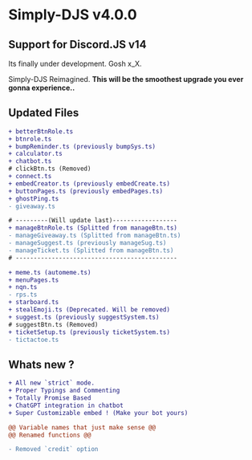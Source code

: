 # Simply-DJS v4.0.0

## Support for Discord.JS v14

Its finally under development. Gosh x_X.

Simply-DJS Reimagined.
**This will be the smoothest upgrade you ever gonna experience..**

## Updated Files

```diff
+ betterBtnRole.ts
+ btnrole.ts
+ bumpReminder.ts (previously bumpSys.ts)
+ calculator.ts
+ chatbot.ts
# clickBtn.ts (Removed)
+ connect.ts
+ embedCreator.ts (previously embedCreate.ts)
+ buttonPages.ts (previously embedPages.ts)
+ ghostPing.ts
- giveaway.ts

# ---------(Will update last)------------------
+ manageBtnRole.ts (Splitted from manageBtn.ts)
- manageGiveaway.ts (Splitted from manageBtn.ts)
- manageSuggest.ts (previously manageSug.ts)
- manageTicket.ts (Splitted from manageBtn.ts)
# ---------------------------------------------

+ meme.ts (automeme.ts)
+ menuPages.ts
+ nqn.ts
- rps.ts
+ starboard.ts
+ stealEmoji.ts (Deprecated. Will be removed)
+ suggest.ts (previously suggestSystem.ts)
# suggestBtn.ts (Removed)
+ ticketSetup.ts (previously ticketSystem.ts)
- tictactoe.ts
```

## Whats new ?

```diff
+ All new `strict` mode.
+ Proper Typings and Commenting
+ Totally Promise Based
+ ChatGPT integration in chatbot
+ Super Customizable embed ! (Make your bot yours)

@@ Variable names that just make sense @@
@@ Renamed functions @@

- Removed `credit` option
```
